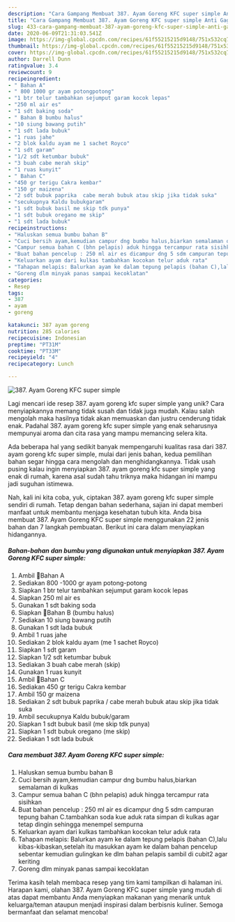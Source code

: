 ```yaml
---
description: "Cara Gampang Membuat 387. Ayam Goreng KFC super simple Anti Gagal"
title: "Cara Gampang Membuat 387. Ayam Goreng KFC super simple Anti Gagal"
slug: 433-cara-gampang-membuat-387-ayam-goreng-kfc-super-simple-anti-gagal
date: 2020-06-09T21:31:03.541Z
image: https://img-global.cpcdn.com/recipes/61f55215215d9148/751x532cq70/387-ayam-goreng-kfc-super-simple-foto-resep-utama.jpg
thumbnail: https://img-global.cpcdn.com/recipes/61f55215215d9148/751x532cq70/387-ayam-goreng-kfc-super-simple-foto-resep-utama.jpg
cover: https://img-global.cpcdn.com/recipes/61f55215215d9148/751x532cq70/387-ayam-goreng-kfc-super-simple-foto-resep-utama.jpg
author: Darrell Dunn
ratingvalue: 3.4
reviewcount: 9
recipeingredient:
- " Bahan A"
- " 800 1000 gr ayam potongpotong"
- "1 btr telur tambahkan sejumput garam kocok lepas"
- "250 ml air es"
- "1 sdt baking soda"
- " Bahan B bumbu halus"
- "10 siung bawang putih"
- "1 sdt lada bubuk"
- "1 ruas jahe"
- "2 blok kaldu ayam me 1 sachet Royco"
- "1 sdt garam"
- "1/2 sdt ketumbar bubuk"
- "3 buah cabe merah skip"
- "1 ruas kunyit"
- " Bahan C"
- "450 gr terigu Cakra kembar"
- "150 gr maizena"
- "2 sdt bubuk paprika  cabe merah bubuk atau skip jika tidak suka"
- "secukupnya Kaldu bubukgaram"
- "1 sdt bubuk basil me skip tdk punya"
- "1 sdt bubuk oregano me skip"
- "1 sdt lada bubuk"
recipeinstructions:
- "Haluskan semua bumbu bahan B"
- "Cuci bersih ayam,kemudian campur dng bumbu halus,biarkan semalaman di kulkas"
- "Campur semua bahan C (bhn pelapis) aduk hingga tercampur rata sisihkan"
- "Buat bahan pencelup : 250 ml air es dicampur dng 5 sdm campuran tepung bahan C.tambahkan soda kue aduk rata simpan di kulkas agar tetap dingin sehingga menempel sempurna"
- "Keluarkan ayam dari kulkas tambahkan kocokan telur aduk rata"
- "Tahapan melapis: Balurkan ayam ke dalam tepung pelapis (bahan C),lalu kibas-kibaskan,setelah itu masukkan ayam ke dalam bahan pencelup sebentar kemudian gulingkan ke dlm bahan pelapis sambil di cubit2 agar keriting"
- "Goreng dlm minyak panas sampai kecoklatan"
categories:
- Resep
tags:
- 387
- ayam
- goreng

katakunci: 387 ayam goreng 
nutrition: 285 calories
recipecuisine: Indonesian
preptime: "PT31M"
cooktime: "PT33M"
recipeyield: "4"
recipecategory: Lunch

---
```



![387. Ayam Goreng KFC super simple](https://img-global.cpcdn.com/recipes/61f55215215d9148/751x532cq70/387-ayam-goreng-kfc-super-simple-foto-resep-utama.jpg)

Lagi mencari ide resep 387. ayam goreng kfc super simple yang unik? Cara menyiapkannya memang tidak susah dan tidak juga mudah. Kalau salah mengolah maka hasilnya tidak akan memuaskan dan justru cenderung tidak enak. Padahal 387. ayam goreng kfc super simple yang enak seharusnya mempunyai aroma dan cita rasa yang mampu memancing selera kita.



Ada beberapa hal yang sedikit banyak mempengaruhi kualitas rasa dari 387. ayam goreng kfc super simple, mulai dari jenis bahan, kedua pemilihan bahan segar hingga cara mengolah dan menghidangkannya. Tidak usah pusing kalau ingin menyiapkan 387. ayam goreng kfc super simple yang enak di rumah, karena asal sudah tahu triknya maka hidangan ini mampu jadi suguhan istimewa.


Nah, kali ini kita coba, yuk, ciptakan 387. ayam goreng kfc super simple sendiri di rumah. Tetap dengan bahan sederhana, sajian ini dapat memberi manfaat untuk membantu menjaga kesehatan tubuh kita. Anda bisa membuat 387. Ayam Goreng KFC super simple menggunakan 22 jenis bahan dan 7 langkah pembuatan. Berikut ini cara dalam menyiapkan hidangannya.

<!--inarticleads1-->

##### Bahan-bahan dan bumbu yang digunakan untuk menyiapkan 387. Ayam Goreng KFC super simple:

1. Ambil  🍒Bahan A
1. Sediakan  800 -1000 gr ayam potong-potong
1. Siapkan 1 btr telur tambahkan sejumput garam kocok lepas
1. Siapkan 250 ml air es
1. Gunakan 1 sdt baking soda
1. Siapkan  🍒Bahan B (bumbu halus)
1. Sediakan 10 siung bawang putih
1. Gunakan 1 sdt lada bubuk
1. Ambil 1 ruas jahe
1. Sediakan 2 blok kaldu ayam (me 1 sachet Royco)
1. Siapkan 1 sdt garam
1. Siapkan 1/2 sdt ketumbar bubuk
1. Sediakan 3 buah cabe merah (skip)
1. Gunakan 1 ruas kunyit
1. Ambil  🍒Bahan C
1. Sediakan 450 gr terigu Cakra kembar
1. Ambil 150 gr maizena
1. Sediakan 2 sdt bubuk paprika / cabe merah bubuk atau skip jika tidak suka
1. Ambil secukupnya Kaldu bubuk/garam
1. Siapkan 1 sdt bubuk basil (me skip tdk punya)
1. Siapkan 1 sdt bubuk oregano (me skip)
1. Sediakan 1 sdt lada bubuk




<!--inarticleads2-->

##### Cara membuat 387. Ayam Goreng KFC super simple:

1. Haluskan semua bumbu bahan B
1. Cuci bersih ayam,kemudian campur dng bumbu halus,biarkan semalaman di kulkas
1. Campur semua bahan C (bhn pelapis) aduk hingga tercampur rata sisihkan
1. Buat bahan pencelup : 250 ml air es dicampur dng 5 sdm campuran tepung bahan C.tambahkan soda kue aduk rata simpan di kulkas agar tetap dingin sehingga menempel sempurna
1. Keluarkan ayam dari kulkas tambahkan kocokan telur aduk rata
1. Tahapan melapis: Balurkan ayam ke dalam tepung pelapis (bahan C),lalu kibas-kibaskan,setelah itu masukkan ayam ke dalam bahan pencelup sebentar kemudian gulingkan ke dlm bahan pelapis sambil di cubit2 agar keriting
1. Goreng dlm minyak panas sampai kecoklatan




Terima kasih telah membaca resep yang tim kami tampilkan di halaman ini. Harapan kami, olahan 387. Ayam Goreng KFC super simple yang mudah di atas dapat membantu Anda menyiapkan makanan yang menarik untuk keluarga/teman ataupun menjadi inspirasi dalam berbisnis kuliner. Semoga bermanfaat dan selamat mencoba!

